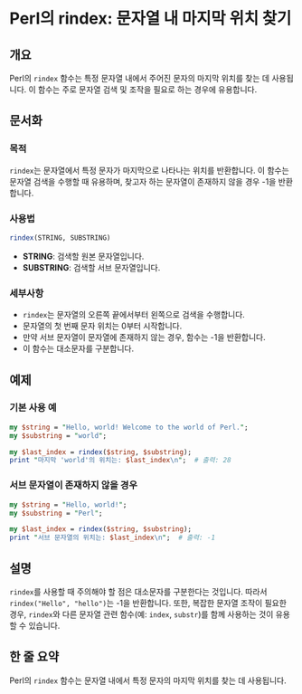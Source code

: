 <!--
Meta Description: # Perl의 rindex: 문자열 내 마지막 위치 찾기 ## 개요 Perl의 `rindex` 함수는 특정 문자열 내에서 주어진 문자의 마지막 위치를 찾는 데 사용됩니다. 이 함수는 주로 문자열 검색 및 조작을 필요로 하는 경우에 유용합니다. ## 문서화 ### 목적 ...
Meta Keywords: rindex, 문자열, 함수는, string, substring
-->

# Perl의 rindex: 문자열 내 마지막 위치 찾기

## 개요
Perl의 `rindex` 함수는 특정 문자열 내에서 주어진 문자의 마지막 위치를 찾는 데 사용됩니다. 이 함수는 주로 문자열 검색 및 조작을 필요로 하는 경우에 유용합니다.

## 문서화

### 목적
`rindex`는 문자열에서 특정 문자가 마지막으로 나타나는 위치를 반환합니다. 이 함수는 문자열 검색을 수행할 때 유용하며, 찾고자 하는 문자열이 존재하지 않을 경우 -1을 반환합니다.

### 사용법
```perl
rindex(STRING, SUBSTRING)
```

- **STRING**: 검색할 원본 문자열입니다.
- **SUBSTRING**: 검색할 서브 문자열입니다.

### 세부사항
- `rindex`는 문자열의 오른쪽 끝에서부터 왼쪽으로 검색을 수행합니다.
- 문자열의 첫 번째 문자 위치는 0부터 시작합니다.
- 만약 서브 문자열이 문자열에 존재하지 않는 경우, 함수는 -1을 반환합니다.
- 이 함수는 대소문자를 구분합니다.

## 예제

### 기본 사용 예
```perl
my $string = "Hello, world! Welcome to the world of Perl.";
my $substring = "world";

my $last_index = rindex($string, $substring);
print "마지막 'world'의 위치는: $last_index\n";  # 출력: 28
```

### 서브 문자열이 존재하지 않을 경우
```perl
my $string = "Hello, world!";
my $substring = "Perl";

my $last_index = rindex($string, $substring);
print "서브 문자열의 위치는: $last_index\n";  # 출력: -1
```

## 설명
`rindex`를 사용할 때 주의해야 할 점은 대소문자를 구분한다는 것입니다. 따라서 `rindex("Hello", "hello")`는 -1을 반환합니다. 또한, 복잡한 문자열 조작이 필요한 경우, `rindex`와 다른 문자열 관련 함수(예: `index`, `substr`)를 함께 사용하는 것이 유용할 수 있습니다.

## 한 줄 요약
Perl의 `rindex` 함수는 문자열 내에서 특정 문자의 마지막 위치를 찾는 데 사용됩니다.